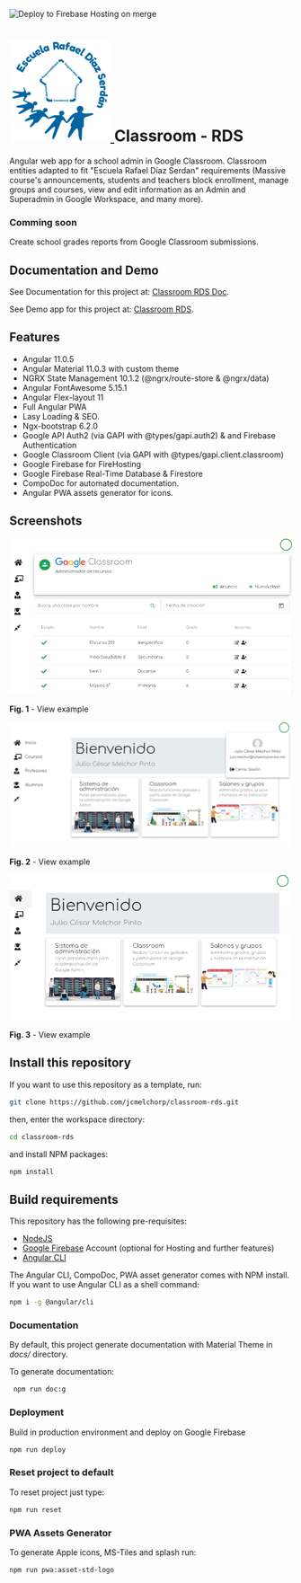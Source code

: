 ![Deploy to Firebase Hosting on merge](https://github.com/jcmelchorp/classroom-rds/workflows/Deploy%20to%20Firebase%20Hosting/badge.svg?branch=main)



<h1> <a href="https://classroom-rds.web.app">
 <img src="projects/classroom-rds/src/assets/icons/apple-touch-icon-precomposed.png">
 </a> Classroom - RDS
 </h1>


Angular web app for a school admin in Google Classroom. Classroom entities adapted to fit "Escuela Rafael Díaz Serdan" requirements (Massive course's announcements, students and teachers block enrollment, manage groups and courses, view and edit information as an Admin and Superadmin in Google Workspace, and many more).

### Comming soon

Create school grades reports from Google Classroom submissions.

## Documentation and Demo

See Documentation for this project at: [Classroom RDS Doc](https://jcmelchorp.github.io/classroom-rds/).

See Demo app for this project at: [Classroom RDS](https://classroom-rds.web.app).

## Features

- Angular 11.0.5
- Angular Material 11.0.3 with custom theme
- NGRX State Management 10.1.2 (@ngrx/route-store & @ngrx/data)
- Angular FontAwesome 5.15.1
- Angular Flex-layout 11
- Full Angular PWA
- Lasy Loading & SEO.
- Ngx-bootstrap 6.2.0
- Google API Auth2 (via GAPI with @types/gapi.auth2) & and Firebase Authentication
- Google Classroom Client (via GAPI with @types/gapi.client.classroom)
- Google Firebase for FireHosting
- Google Firebase Real-Time Database & Firestore
- CompoDoc for automated documentation.
- Angular PWA assets generator for icons.

## Screenshots

![](projects/classroom-rds/src/assets/screenshots/screenshot01.png)

**Fig. 1** - View example

![](projects/classroom-rds/src/assets/screenshots/screenshot02.png)

**Fig. 2** - View example

![](projects/classroom-rds/src/assets/screenshots/screenshot03.png)

**Fig. 3** - View example
## Install this repository

If you want to use this repository as a template, run:

```` bash
git clone https://github.com/jcmelchorp/classroom-rds.git
````

then, enter the workspace directory:

```` bash
cd classroom-rds
````

and install NPM packages:

```` bash
npm install
````

## Build requirements

This repository has the following pre-requisites:

- [NodeJS](https://nodejs.org/)
- [Google Firebase](https://firebase.google.com/) Account (optional for Hosting and further features)
- [Angular CLI](https://cli.angular.io/)


The Angular CLI, CompoDoc, PWA asset generator comes with NPM install. If you want to use Angular CLI as a shell command:

```` bash
npm i -g @angular/cli
````

### Documentation

By default, this project generate documentation with Material Theme in *docs/* directory.

To generate documentation:

```` bash
 npm run doc:g
````

### Deployment

Build in production environment and deploy on Google Firebase

```` bash
npm run deploy
````

### Reset project to default

To reset project just type:

```` bash
npm run reset
````

### PWA Assets Generator

To generate Apple icons, MS-Tiles and splash run:

```` bash
npm run pwa:asset-std-logo
````
